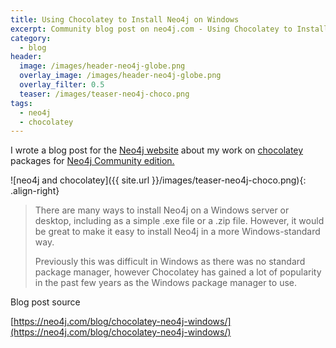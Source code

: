 ```yaml
---
title: Using Chocolatey to Install Neo4j on Windows
excerpt: Community blog post on neo4j.com - Using Chocolatey to Install Neo4j on Windows
category:
  - blog
header:
  image: /images/header-neo4j-globe.png
  overlay_image: /images/header-neo4j-globe.png
  overlay_filter: 0.5
  teaser: /images/teaser-neo4j-choco.png
tags:
  - neo4j
  - chocolatey
---
```


I wrote a blog post for the [Neo4j website](https://neo4j.com/blog) about my work on [chocolatey](https://chocolatey.org/) packages for [Neo4j Community edition.](https://chocolatey.org/packages/neo4j-community)

![neo4j and chocolatey]({{ site.url }}/images/teaser-neo4j-choco.png){: .align-right}

> There are many ways to install Neo4j on a Windows server or desktop, including as a simple .exe file or a .zip file. However, it would be great to make it easy to install Neo4j in a more Windows-standard way.
>
> Previously this was difficult in Windows as there was no standard package manager, however Chocolatey has gained a lot of popularity in the past few years as the Windows package manager to use.

Blog post source

[https://neo4j.com/blog/chocolatey-neo4j-windows/](https://neo4j.com/blog/chocolatey-neo4j-windows/)
